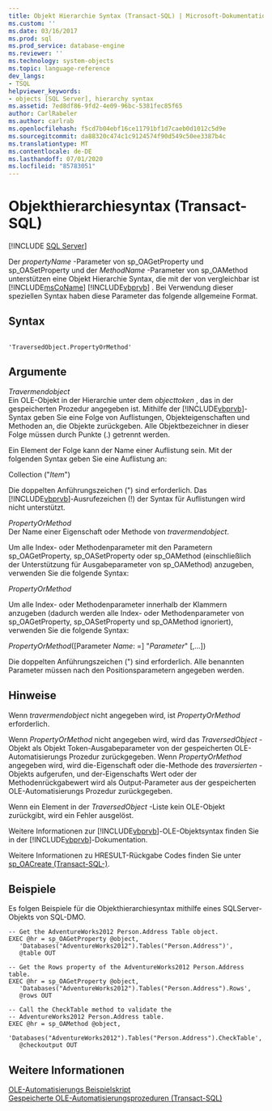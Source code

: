 ```yaml
---
title: Objekt Hierarchie Syntax (Transact-SQL) | Microsoft-Dokumentation
ms.custom: ''
ms.date: 03/16/2017
ms.prod: sql
ms.prod_service: database-engine
ms.reviewer: ''
ms.technology: system-objects
ms.topic: language-reference
dev_langs:
- TSQL
helpviewer_keywords:
- objects [SQL Server], hierarchy syntax
ms.assetid: 7ed8df86-9fd2-4e09-96bc-5381fec85f65
author: CarlRabeler
ms.author: carlrab
ms.openlocfilehash: f5cd7b04ebf16ce11791bf1d7caeb0d1012c5d9e
ms.sourcegitcommit: da88320c474c1c9124574f90d549c50ee3387b4c
ms.translationtype: MT
ms.contentlocale: de-DE
ms.lasthandoff: 07/01/2020
ms.locfileid: "85783051"
---
```

# <a name="object-hierarchy-syntax-transact-sql"></a>Objekthierarchiesyntax (Transact-SQL)
[!INCLUDE [SQL Server](../../includes/applies-to-version/sqlserver.md)]

  Der *propertyName* -Parameter von sp_OAGetProperty und sp_OASetProperty und der *MethodName* -Parameter von sp_OAMethod unterstützen eine Objekt Hierarchie Syntax, die mit der von vergleichbar ist [!INCLUDE[msCoName](../../includes/msconame-md.md)] [!INCLUDE[vbprvb](../../includes/vbprvb-md.md)] . Bei Verwendung dieser speziellen Syntax haben diese Parameter das folgende allgemeine Format.  
  
## <a name="syntax"></a>Syntax  
  
```  
  
'TraversedObject.PropertyOrMethod'  
```  
  
## <a name="arguments"></a>Argumente  
 *Travermendobject*  
 Ein OLE-Objekt in der Hierarchie unter dem *objecttoken* , das in der gespeicherten Prozedur angegeben ist. Mithilfe der [!INCLUDE[vbprvb](../../includes/vbprvb-md.md)]-Syntax geben Sie eine Folge von Auflistungen, Objekteigenschaften und Methoden an, die Objekte zurückgeben. Alle Objektbezeichner in dieser Folge müssen durch Punkte (.) getrennt werden.  
  
 Ein Element der Folge kann der Name einer Auflistung sein. Mit der folgenden Syntax geben Sie eine Auflistung an:  
  
 Collection ("*Item*")  
  
 Die doppelten Anführungszeichen (") sind erforderlich. Das [!INCLUDE[vbprvb](../../includes/vbprvb-md.md)]-Ausrufezeichen (!) der Syntax für Auflistungen wird nicht unterstützt.  
  
 *PropertyOrMethod*  
 Der Name einer Eigenschaft oder Methode von *travermendobject*.  
  
 Um alle Index- oder Methodenparameter mit den Parametern sp_OAGetProperty, sp_OASetProperty oder sp_OAMethod (einschließlich der Unterstützung für Ausgabeparameter von sp_OAMethod) anzugeben, verwenden Sie die folgende Syntax:  
  
 *PropertyOrMethod*  
  
 Um alle Index- oder Methodenparameter innerhalb der Klammern anzugeben (dadurch werden alle Index- oder Methodenparameter von sp_OAGetProperty, sp_OASetProperty und sp_OAMethod ignoriert), verwenden Sie die folgende Syntax:  
  
 *PropertyOrMethod*([Parameter *Name*: =] "*Parameter*" [,...])  
  
 Die doppelten Anführungszeichen (") sind erforderlich. Alle benannten Parameter müssen nach den Positionsparametern angegeben werden.  
  
## <a name="remarks"></a>Hinweise  
 Wenn *travermendobject* nicht angegeben wird, ist *PropertyOrMethod* erforderlich.  
  
 Wenn *PropertyOrMethod* nicht angegeben wird, wird das *TraversedObject* -Objekt als Objekt Token-Ausgabeparameter von der gespeicherten OLE-Automatisierungs Prozedur zurückgegeben. Wenn *PropertyOrMethod* angegeben wird, wird die-Eigenschaft oder die-Methode des *traversierten* -Objekts aufgerufen, und der-Eigenschafts Wert oder der Methodenrückgabewert wird als Output-Parameter aus der gespeicherten OLE-Automatisierungs Prozedur zurückgegeben.  
  
 Wenn ein Element in der *TraversedObject* -Liste kein OLE-Objekt zurückgibt, wird ein Fehler ausgelöst.  
  
 Weitere Informationen zur [!INCLUDE[vbprvb](../../includes/vbprvb-md.md)]-OLE-Objektsyntax finden Sie in der [!INCLUDE[vbprvb](../../includes/vbprvb-md.md)]-Dokumentation.  
  
 Weitere Informationen zu HRESULT-Rückgabe Codes finden Sie unter [sp_OACreate &#40;Transact-SQL-&#41;](../../relational-databases/system-stored-procedures/sp-oacreate-transact-sql.md).  
  
## <a name="examples"></a>Beispiele  
 Es folgen Beispiele für die Objekthierarchiesyntax mithilfe eines SQLServer-Objekts von SQL-DMO.  
  
```  
-- Get the AdventureWorks2012 Person.Address Table object.  
EXEC @hr = sp_OAGetProperty @object,  
   'Databases("AdventureWorks2012").Tables("Person.Address")',  
   @table OUT  
  
-- Get the Rows property of the AdventureWorks2012 Person.Address table.  
EXEC @hr = sp_OAGetProperty @object,  
   'Databases("AdventureWorks2012").Tables("Person.Address").Rows',  
   @rows OUT  
  
-- Call the CheckTable method to validate the   
-- AdventureWorks2012 Person.Address table.  
EXEC @hr = sp_OAMethod @object,  
   'Databases("AdventureWorks2012").Tables("Person.Address").CheckTable',  
   @checkoutput OUT  
```  
  
## <a name="see-also"></a>Weitere Informationen  
 [OLE-Automatisierungs Beispielskript](../../relational-databases/stored-procedures/ole-automation-sample-script.md)   
 [Gespeicherte OLE-Automatisierungsprozeduren &#40;Transact-SQL&#41;](../../relational-databases/system-stored-procedures/ole-automation-stored-procedures-transact-sql.md)  
  
  
